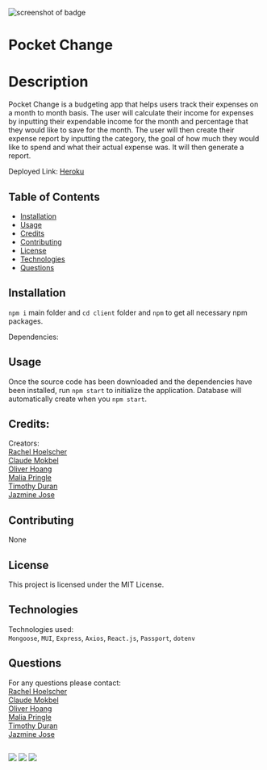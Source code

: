 ![screenshot of badge](https://img.shields.io/badge/license-MIT-blue.svg)

# Pocket Change

# Description
Pocket Change is a budgeting app that helps users track their expenses on a month to month basis. The user will calculate their income for expenses by inputting their expendable income for the month and percentage that they would like to save for the month. The user will then create their expense report by inputting the category, the goal of how much they would like to spend and what their actual expense was. It will then generate a report. 

Deployed Link: <a href="https://pocket-changee.herokuapp.com/">Heroku</a><br>

## Table of Contents

* [Installation](#installation)
* [Usage](#usage)
* [Credits](#credits)
* [Contributing](#contributing)
* [License](#license)
* [Technologies](#technologies)
* [Questions](#questions)

## Installation
`npm i` main folder and `cd client` folder and `npm` to get all necessary npm packages.

Dependencies:


## Usage

Once the source code has been downloaded and the dependencies have been installed, run `npm start` to initialize the application. Database will automatically create when you `npm start`. 

## Credits:
Creators: <br>
<a href="https://github.com/me0wmerz">Rachel Hoelscher</a><br>
<a href="https://github.com/cmokbel1">Claude Mokbel</a><br>
<a href="https://github.com/LohasOT">Oliver Hoang</a><br>
<a href="https://github.com/pringle97">Malia Pringle</a><br>
<a href="https://github.com/timduran">Timothy Duran</a><br>
<a href="https://github.com/jazminejose">Jazmine Jose</a>

## Contributing

None

## License

This project is licensed under the MIT License.

## Technologies
Technologies used:<br>
`Mongoose`, `MUI`, `Express`, `Axios`, `React.js`, `Passport`, `dotenv`

## Questions

For any questions please contact:<br>
<a href="https://github.com/me0wmerz">Rachel Hoelscher</a><br>
<a href="https://github.com/cmokbel1">Claude Mokbel</a><br>
<a href="https://github.com/LohasOT">Oliver Hoang</a><br>
<a href="https://github.com/pringle97">Malia Pringle</a><br>
<a href="https://github.com/timduran">Timothy Duran</a><br>
<a href="https://github.com/jazminejose">Jazmine Jose</a>

## 

<img src="https://user-images.githubusercontent.com/91640571/152278371-86da6352-6cd6-489d-927e-ca93552cf7a7.png"/>
<img src="https://user-images.githubusercontent.com/91640571/152278428-72bb0894-fe29-42a4-bba2-16fb423f5cd3.png"/>
<img src="https://user-images.githubusercontent.com/91640571/152278577-18796f2f-e3bf-413a-bb10-dead61d064b2.png"/>
